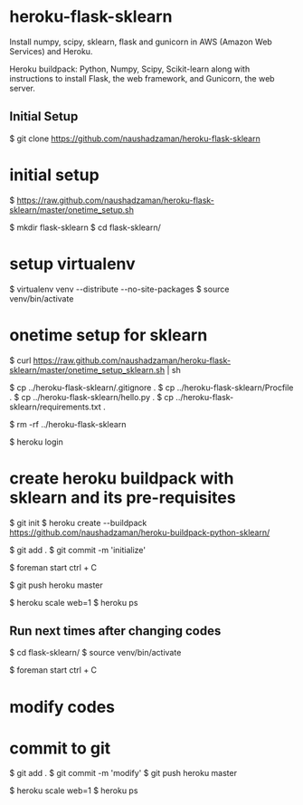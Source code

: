 heroku-flask-sklearn
====================
Install numpy, scipy, sklearn, flask and gunicorn in AWS (Amazon Web Services) and Heroku. 

Heroku buildpack: Python, Numpy, Scipy, Scikit-learn along with instructions to install Flask, the web framework, and Gunicorn, the web server.

Initial Setup 
-----
$ git clone https://github.com/naushadzaman/heroku-flask-sklearn

# initial setup 
$ https://raw.github.com/naushadzaman/heroku-flask-sklearn/master/onetime_setup.sh

$ mkdir flask-sklearn
$ cd flask-sklearn/

# setup virtualenv 
$ virtualenv venv --distribute --no-site-packages
$ source venv/bin/activate
	
# onetime setup for sklearn 
$ curl https://raw.github.com/naushadzaman/heroku-flask-sklearn/master/onetime_setup_sklearn.sh | sh

$ cp ../heroku-flask-sklearn/.gitignore .
$ cp ../heroku-flask-sklearn/Procfile .
$ cp ../heroku-flask-sklearn/hello.py .
$ cp ../heroku-flask-sklearn/requirements.txt .

$ rm -rf ../heroku-flask-sklearn

$ heroku login

# create heroku buildpack with sklearn and its pre-requisites
$ git init
$ heroku create --buildpack https://github.com/naushadzaman/heroku-buildpack-python-sklearn/

$ git add .
$ git commit -m 'initialize'

$ foreman start
ctrl + C

$ git push heroku master
 
$ heroku scale web=1
$ heroku ps

Run next times after changing codes
-----
$ cd flask-sklearn/
$ source venv/bin/activate

$ foreman start
ctrl + C

# modify codes 

# commit to git 
$ git add .
$ git commit -m 'modify'
$ git push heroku master

$ heroku scale web=1
$ heroku ps
